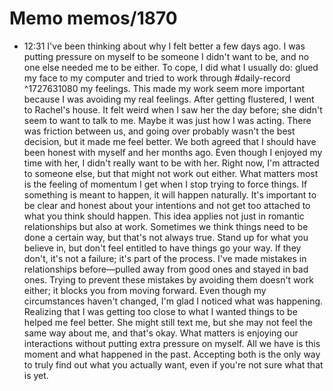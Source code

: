 # Memo memos/1870
- 12:31 I've been thinking about why I felt better a few days ago. I was putting pressure on myself to be someone I didn't want to be, and no one else needed me to be either. To cope, I did what I usually do: glued my face to my computer and tried to work through #daily-record ^1727631080
 my feelings. This made my work seem more important because I was avoiding my real feelings.
After getting flustered, I went to Rachel's house. It felt weird when I saw her the day before; she didn't seem to want to talk to me. Maybe it was just how I was acting. There was friction between us, and going over probably wasn't the best decision, but it made me feel better. We both agreed that I should have been honest with myself and her months ago. Even though I enjoyed my time with her, I didn't really want to be with her.
Right now, I'm attracted to someone else, but that might not work out either. What matters most is the feeling of momentum I get when I stop trying to force things. If something is meant to happen, it will happen naturally. It's important to be clear and honest about your intentions and not get too attached to what you think should happen.
This idea applies not just in romantic relationships but also at work. Sometimes we think things need to be done a certain way, but that's not always true. Stand up for what you believe in, but don't feel entitled to have things go your way. If they don't, it's not a failure; it's part of the process.
I've made mistakes in relationships before—pulled away from good ones and stayed in bad ones. Trying to prevent these mistakes by avoiding them doesn't work either; it blocks you from moving forward.
Even though my circumstances haven't changed, I'm glad I noticed what was happening. Realizing that I was getting too close to what I wanted things to be helped me feel better. She might still text me, but she may not feel the same way about me, and that's okay. What matters is enjoying our interactions without putting extra pressure on myself.
All we have is this moment and what happened in the past. Accepting both is the only way to truly find out what you actually want, even if you're not sure what that is yet.